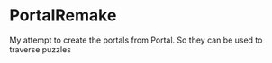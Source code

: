 # PortalRemake
 My attempt to create the portals from Portal. So they can be used to traverse puzzles 
